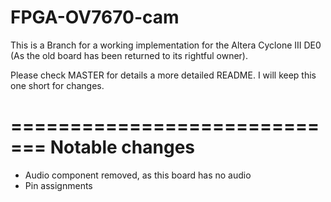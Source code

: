 # FPGA-OV7670-cam

This is a Branch for a working implementation for the Altera Cyclone III DE0 (As the old board has been returned to its rightful owner).

Please check MASTER for details a more detailed README. I will keep this one short for changes.

=============================
Notable changes
=============================
- Audio component removed, as this board has no audio
- Pin assignments
